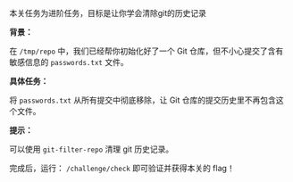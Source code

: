 本关任务为进阶任务，目标是让你学会清除git的历史记录

**背景：**

在 `/tmp/repo` 中，我们已经帮你初始化好了一个 Git 仓库，但不小心提交了含有敏感信息的 `passwords.txt` 文件。

**具体任务：**

将 `passwords.txt` 从所有提交中彻底移除，让 Git 仓库的提交历史里不再包含这个文件。

**提示：** 

可以使用 `git-filter-repo` 清理 git 历史记录。

完成后，运行： `/challenge/check` 即可验证并获得本关的 flag！
